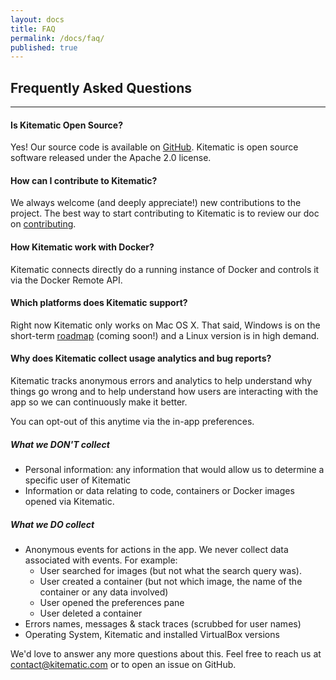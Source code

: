 ```yaml
---
layout: docs
title: FAQ
permalink: /docs/faq/
published: true
---
```


## Frequently Asked Questions

---

#### Is Kitematic Open Source?

Yes! Our source code is available on [GitHub](https://github.com/kitematic-fork/kitematic). Kitematic is open source software released under the Apache 2.0 license.

#### How can I contribute to Kitematic?

We always welcome (and deeply appreciate!) new contributions to the project. The best way to start contributing to Kitematic is to review our doc on [contributing](https://github.com/kitematic-fork/kitematic/blob/master/CONTRIBUTING.md).

#### How Kitematic work with Docker?

Kitematic connects directly do a running instance of Docker and controls it via the Docker Remote API.

#### Which platforms does Kitematic support?

Right now Kitematic only works on Mac OS X. That said, Windows is on the short-term [roadmap](https://github.com/kitematic-fork/kitematic/blob/master/ROADMAP.md) (coming soon!) and a Linux version is in high demand.

#### Why does Kitematic collect usage analytics and bug reports?

Kitematic tracks anonymous errors and analytics to help understand why things go wrong and to help understand how users are interacting with the app so we can continuously make it better.

You can opt-out of this anytime via the in-app preferences.

##### What we DON'T collect
- Personal information: any information that would allow us to determine a specific user of Kitematic
- Information or data relating to code, containers or Docker images opened via Kitematic.

##### What we DO collect
- Anonymous events for actions in the app. We never collect data associated with events. For example:
  - User searched for images (but not what the search query was).
  - User created a container (but not which image, the name of the container or any data involved)
  - User opened the preferences pane
  - User deleted a container
- Errors names, messages & stack traces (scrubbed for user names)
- Operating System, Kitematic and installed VirtualBox versions

We'd love to answer any more questions about this. Feel free to reach us at contact@kitematic.com or to open an issue on GitHub.
